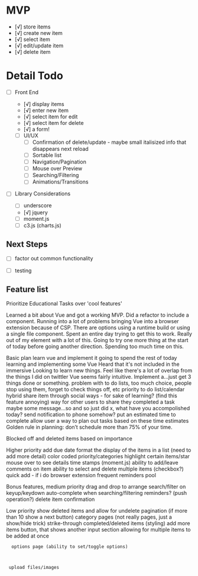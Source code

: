 # MVP
- [√] store items
 - [√] create new item
 - [√] select item
 - [√] edit/update item
 - [√] delete item


 # Detail Todo
 - [ ] Front End
   - [√] display items
   - [√] enter new item
   - [√] select item for edit
   - [√] select item for delete
   - [√] a form!

   - [ ] UI/UX
     - [ ] Confirmation of delete/update - maybe small italisized info that disappears next reload
     - [ ] Sortable list
     - [ ] Navigation/Pagination
     - [ ] Mouse over Preview
     - [ ] Searching/Filtering
     - [ ] Animations/Transitions

  - [ ] Library Considerations
    - [ ] underscore
    - [√] jquery
    - [ ] moment.js
    - [ ] c3.js (charts.js)

 ## Next Steps

  - [ ] factor out common functionality
  - [ ] testing


  ## Feature list




Prioritize Educational Tasks over 'cool features'

Learned a bit about Vue and got a working MVP. Did a refactor to include a component. Running into a lot of problems
bringing Vue into a browser extension because of CSP. There are options using a runtime build or using a single
file component. Spent an entire day trying to get this to work. Really out of my element with a lot of this. Going
to try one more thing at the start of today before going another direction. Spending too much time on this.


Basic plan
  learn vue and implement it
        going to spend the rest of today learning and implementing some Vue
        Heard that it's not included in the immersive
        Looking to learn new things. Feel like there's a lot of overlap from the things I did on twittler
        Vue seems fairly intuitive.
  Implement a...just get 3 things done or something.
        problem with to do lists, too much choice, people stop using them, forget to check things off, etc
        priority
  to do list/calendar hybrid
  share item through social ways - for sake of learning? (find this feature annoying)
    way for other users to share they completed a task
        maybe some message...so and so just did x, what have you accompolished today?
  send notification to phone somehow?
  put an estimated time to complete
    allow user a way to plan out tasks based on these time estimates
        Golden rule in planning: don’t schedule more than 75% of your time.




Blocked off and deleted items based on importance

Higher priority
  add due date
  format the display of the items in a list (need to add more detail)
  color coded priority/categories
  highlight certain items/star
  mouse over to see details
    time stamps (moment.js)
    ability to add/leave comments on item
  ability to select and delete multiple items (checkbox?)
  quick add - if i do browser extension
  frequent reminders pool


Bonus features, medium priority
  drag and drop to arrange
  search/filter on keyup/keydown
  auto-complete when searching/filtering
  reminders? (push operation?)
  delete item confirmation


Low priority
  show deleted items and allow for undelete
  pagination (if more than 10 show a next button)
  category pages (not really pages, just a show/hide trick)
  strike-through completed/deleted items (styling)
  add more items button, that shows another input section allowing for multiple items to be added at once



      options page (ability to set/toggle options)



     upload files/images





